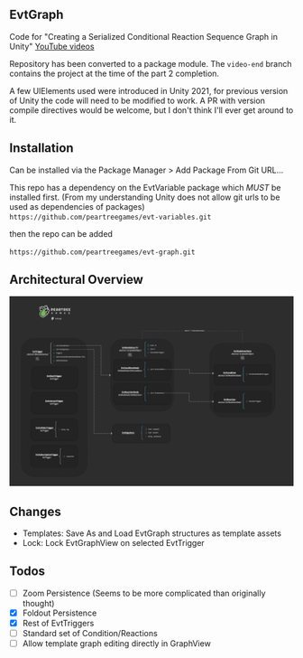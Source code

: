 ## EvtGraph
Code for "Creating a Serialized Conditional Reaction Sequence Graph in Unity" [YouTube videos](https://www.youtube.com/watch?v=KJ_ba50nooQ)

Repository has been converted to a package module. The `video-end` branch contains the project at the time of the part 2 completion.

A few UIElements used were introduced in Unity 2021, for previous version of Unity the code will need to be modified to work. A PR with version compile directives would be welcome, but I don't think I'll ever get around to it.

## Installation
Can be installed via the Package Manager > Add Package From Git URL...

This repo has a dependency on the EvtVariable package which *MUST* be installed first. (From my understanding Unity does not allow git urls to be used as dependencies of packages)
`https://github.com/peartreegames/evt-variables.git`

then the repo can be added

`https://github.com/peartreegames/evt-graph.git`

## Architectural Overview
![Architecture](./Documentation/Architecture.png)

## Changes
 
  - Templates: Save As and Load EvtGraph structures as template assets
  - Lock: Lock EvtGraphView on selected EvtTrigger
  
## Todos
 - [ ] Zoom Persistence (Seems to be more complicated than originally thought)
 - [X] Foldout Persistence
 - [X] Rest of EvtTriggers
 - [ ] Standard set of Condition/Reactions
 - [ ] Allow template graph editing directly in GraphView
